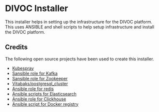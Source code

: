 # DIVOC Installer
This installer helps in setting up the infrastructure for the DIVOC platform. This uses ANSIBLE and  shell  scripts to help setup infrastructure and install the DIVOC platform.
## Credits
The following open source projects have been used to create this installer.
* [Kubespray](https://github.com/kubernetes-sigs/kubespray)
* [Sansible role for Kafka](https://github.com/sansible/kafka)
* [Sansible role for Zookeeper](https://github.com/sansible/zookeeper)
* [Vitabaks/postgresql_cluster](https://github.com/vitabaks/postgresql_cluster)
* [Ansible role for redis](https://github.com/DavidWittman/ansible-redis)
* [Ansible scripts for Elasticsearch](https://github.com/elastic/ansible-elasticsearch)
* [Ansible  role for Clickhouse](https://github.com/AlexeySetevoi/ansible-clickhouse)
* [Ansible  script for Docker registry](https://github.com/neetjn/ansible-docker-registry)
